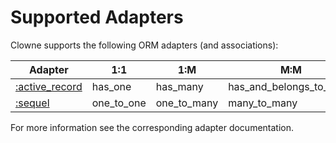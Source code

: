 # Supported Adapters

Clowne supports the following ORM adapters (and associations):

Adapter                                            |1:1         | 1:M         | M:M                     |
---------------------------------------------------|------------|-------------|-------------------------|
[:active_record](active_record)         | has_one    | has_many    | has_and_belongs_to_many |
[:sequel](sequel)                       | one_to_one | one_to_many | many_to_many            |

For more information see the corresponding adapter documentation.
